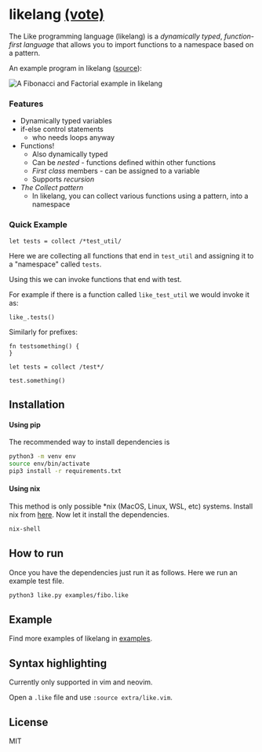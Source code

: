 # likelang [(vote)](https://github.com/langjam/jam0002/pull/12)

The Like programming language (likelang) is a *dynamically typed*, *function-first language* that allows you to import functions to a namespace based on a pattern.

An example program in likelang ([source](./examples/fibo.like)):

![A Fibonacci and Factorial example in likelang](./img/fibo.png)

### Features

 - Dynamically typed variables
 - if-else control statements
    - who needs loops anyway
 - Functions!
    - Also dynamically typed
    - Can be *nested* - functions defined within other functions
    - *First class* members - can be assigned to a variable
    - Supports *recursion*
 - *The Collect pattern*
    - In likelang, you can collect various functions using a pattern, into a namespace

### Quick Example

```
let tests = collect /*test_util/
```

Here we are collecting all functions that end in `test_util` and assigning it to a "namespace" called `tests`.

Using this we can invoke functions that end with test.

For example if there is a function called `like_test_util` we would invoke it as:

```
like_.tests()
```

Similarly for prefixes:
```
fn testsomething() {
}

let tests = collect /test*/

test.something()
```

## Installation

#### Using pip

The recommended way to install dependencies is
```bash
python3 -m venv env
source env/bin/activate
pip3 install -r requirements.txt
```

#### Using nix

This method is only possible *nix (MacOS, Linux, WSL, etc) systems.
Install nix from [here](https://nixos.org/download.html).
Now let it install the dependencies.

```bash
nix-shell
```

## How to run

Once you have the dependencies just run it as follows. Here we run an example test file.

```bash
python3 like.py examples/fibo.like
```

## Example

Find more examples of likelang in [examples](./examples/).

## Syntax highlighting

Currently only supported in vim and neovim.

Open a `.like` file and use `:source extra/like.vim`.

## License

MIT
